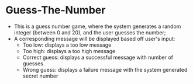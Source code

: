 # Guess-The-Number

* This is a guess number game, where the system generates a random integer (between 0 and 20), and the user guesses the number;
* A corresponding message will be displayed based off user's input:
    * Too low: displays a too low message
    * Too high: displays a too high message
    * Correct guess: displays a successful message with number of guesses
    * Wrong guess: displays a failure message with the system generated secret number 
  
